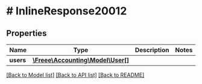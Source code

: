 # # InlineResponse20012

## Properties

Name | Type | Description | Notes
------------ | ------------- | ------------- | -------------
**users** | [**\Freee\Accounting\Model\User[]**](User.md) |  |

[[Back to Model list]](../../README.md#models) [[Back to API list]](../../README.md#endpoints) [[Back to README]](../../README.md)
